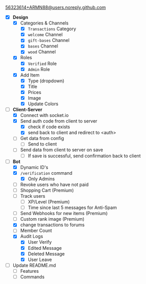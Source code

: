 56323614+ARMN88@users.noreply.github.com

- [x] **Design**
  - [x] Categories & Channels
      - [x] `Transactions` Category
      - [x] `welcome` Channel
      - [x] `gift-bases` Channel
      - [x] `bases` Channel
      - [x] `wood` Channel
  - [x] Roles
      - [x] `Verified` Role
      - [x] `Admin` Role
  - [x] Add Item
      - [x] Type (dropdown)
      - [x] Title
      - [x] Prices
      - [x] Image
      - [x] Update Colors
- [ ] **Client-Server**
  - [x] Connect with socket.io
  - [x] Send auth code from client to server
      - [x] check if code exists
      - [x] send back to client and redirect to \<auth\>
  - [ ] Get data from config
      - [ ] Send to client
  - [ ] Send data from client to server on save
    - [ ] If save is successful, send confirmation back to client
- [ ] **Bot**
  - [x] Dynamic ID's
  - [x] `/verification` command
    - [x] Only Admins
  - [ ] Revoke users who have not paid
  - [ ] Shopping Cart (Premium)
  - [ ] Track users
    - [ ] XP/Level (Premium)
    - [ ] Time since last 5 messages for Anti-Spam
  - [ ] Send Webhooks for new items (Premium)
  - [ ] Custom rank image (Premium)
  - [x] change transactions to forums
  - [ ] Member Count
  - [x] Audit Logs
    - [x] User Verify
    - [x] Edited Message
    - [x] Deleted Message
    - [x] User Leave
- [ ] Update README.md
  - [ ] Features
  - [ ] Commands